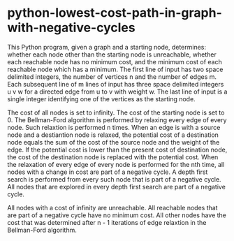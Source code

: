 # python-lowest-cost-path-in-graph-with-negative-cycles
This Python program, given a graph and a starting node, determines: whether each node other than the starting node is unreachable, whether each reachable node has no minimum cost, and the minimum cost of each reachable node which has a minimum.  The first line of input has two space delimited integers, the number of vertices n and the number of edges m. Each subsequent line of m lines of input has three space delimited integers u v w for a directed edge from u to v with weight w.  The last line of input is a single integer identifying one of the vertices as the starting node.

The cost of all nodes is set to infinity. The cost of the starting node is set to 0. The Bellman-Ford algorithm is performed by relaxing every edge of every node.  Such relaxtion is performed n times.  When an edge is with a source node and a destiantion node is relaxed, the potential cost of a destination node equals the sum of the cost of the source node and the weight of the edge.  If the potential cost is lower than the present cost of destination node, the cost of the destination node is replaced with the potential cost. When the relaxation of every edge of every node is performed for the nth time, all nodes with a change in cost are part of a negative cycle.  A depth first search is performed from every such node that is part of a negative cycle.  All nodes that are explored in every depth first search are part of a negative cycle.

All nodes with a cost of infinity are unreachable. All reachable nodes that are part of a negative cycle have no minimum cost. All other nodes have the cost that was determined after n - 1 iterations of edge relaxtion in the Bellman-Ford algorithm. 
